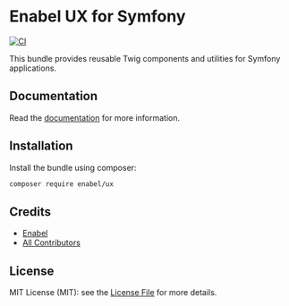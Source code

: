# Enabel UX for Symfony

[![CI](https://github.com/Enabel/ux/actions/workflows/ci.yaml/badge.svg)](https://github.com/Enabel/ux/actions/workflows/ci.yaml)

This bundle provides reusable Twig components and utilities for Symfony applications.

## Documentation

Read the [documentation](docs/index.md) for more information.

## Installation

Install the bundle using composer:

``` bash
composer require enabel/ux
```

## Credits

- [Enabel](https://github.com/enabel)
- [All Contributors](../../contributors)

## License

MIT License (MIT): see the [License File](LICENSE) for more details.